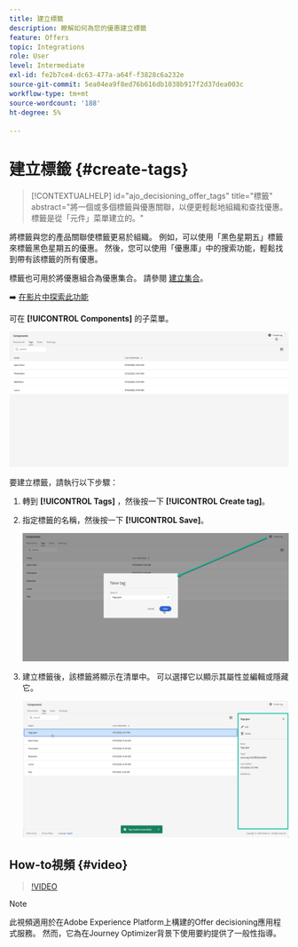 ```yaml
---
title: 建立標籤
description: 瞭解如何為您的優惠建立標籤
feature: Offers
topic: Integrations
role: User
level: Intermediate
exl-id: fe2b7ce4-dc63-477a-a64f-f3828c6a232e
source-git-commit: 5ea04ea9f8ed76b616db1038b917f2d37dea003c
workflow-type: tm+mt
source-wordcount: '188'
ht-degree: 5%

---
```


# 建立標籤 {#create-tags}

>[!CONTEXTUALHELP]
>id="ajo_decisioning_offer_tags"
>title="標籤"
>abstract="將一個或多個標籤與優惠關聯，以便更輕鬆地組織和查找優惠。 標籤是從「元件」菜單建立的。"

將標籤與您的產品關聯使標籤更易於組織。 例如，可以使用「黑色星期五」標籤來標籤黑色星期五的優惠。 然後，您可以使用「優惠庫」中的搜索功能，輕鬆找到帶有該標籤的所有優惠。

標籤也可用於將優惠組合為優惠集合。 請參閱 [建立集合](../offer-library/creating-collections.md)。

➡️ [在影片中探索此功能](#video)

可在 **[!UICONTROL Components]** 的子菜單。

![](../assets/tags_list.png)

要建立標籤，請執行以下步驟：

1. 轉到 **[!UICONTROL Tags]** ，然後按一下 **[!UICONTROL Create tag]**。

1. 指定標籤的名稱，然後按一下 **[!UICONTROL Save]**。

   ![](../assets/tags_create.png)

1. 建立標籤後，該標籤將顯示在清單中。 可以選擇它以顯示其屬性並編輯或隱藏它。

   ![](../assets/tags_created.png)

## How-to視頻 {#video}

>[!VIDEO](https://video.tv.adobe.com/v/329374?quality=12)

>[!NOTE]
>
>此視頻適用於在Adobe Experience Platform上構建的Offer decisioning應用程式服務。 然而，它為在Journey Optimizer背景下使用要約提供了一般性指導。
